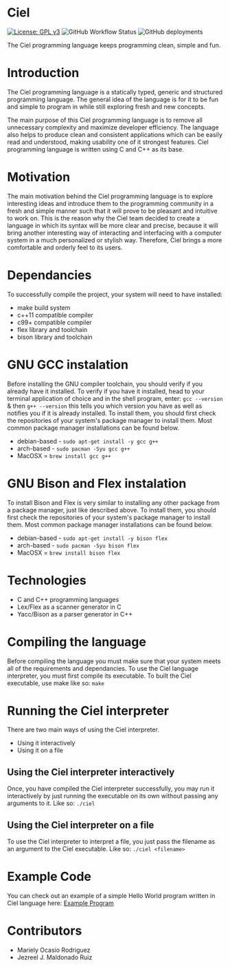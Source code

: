 # Ciel
[![License: GPL v3](https://img.shields.io/badge/License-GPLv3-blue.svg)](https://www.gnu.org/licenses/gpl-3.0)
![GitHub Workflow Status](https://img.shields.io/github/workflow/status/Denovocto/Ciel/CI)
![GitHub deployments](https://img.shields.io/github/deployments/Denovocto/Ciel/github-pages)


The Ciel programming language keeps programming clean, simple and fun.

# Introduction
The Ciel programming language is a statically typed, generic and structured programming language. The general idea of the language is for it to be fun and simple to program in while still exploring fresh and new concepts. 

The main purpose of this Ciel programming language is to remove all unnecessary complexity and maximize developer efficiency. The language also helps to produce clean and consistent applications which can be easily read and understood, making usability one of it strongest features. Ciel programming language is written using C and C++ as its base.

# Motivation
The main motivation behind the Ciel programming language is to explore interesting ideas and introduce them to the programming community in a fresh and simple manner such that it will prove to be pleasant and intuitive to work on. This is the reason why the Ciel team decided to create a language in which its syntax will be more clear and precise, because it will bring another interesting way of interacting and interfacing with a computer system in a much personalized or stylish way. Therefore, Ciel brings a more comfortable and orderly feel to its users.

# Dependancies
To successfully compile the project, your system will need to have installed:
* make build system
* c++11 compatible compiler
* c99+ compatible compiler
* flex library and toolchain
* bison library and toolchain
# GNU GCC instalation
Before installing the GNU compiler toolchain, you should verify if you already have it installed.
To verify if you have it installed, head to your terminal application of choice and in the shell program,
enter: `gcc --version` & then `g++ --version` this tells you which version you have as well as notifies you if it is already installed.
To install them, you should first check the repositories of your system's package manager to install them. Most common package manager installations can be found below.
* debian-based - `sudo apt-get install -y gcc g++`
* arch-based - `sudo pacman -Syu gcc g++`
* MacOSX = `brew install gcc g++`
# GNU Bison and Flex instalation
To install Bison and Flex is very similar to installing any other package from a package manager, just like described above.
To install them, you should first check the repositories of your system's package manager to install them. Most common package manager installations can be found below.
* debian-based - `sudo apt-get install -y bison flex`
* arch-based - `sudo pacman -Syu bison flex`
* MacOSX = `brew install bison flex`
# Technologies 
* C and C++ programming languages
* Lex/Flex as a scanner generator in C
* Yacc/Bison as a parser generator in C++

# Compiling the language
Before compiling the language you must make sure that your system meets all of the requirements and dependancies.
To use the Ciel language interpreter, you must first compile its executable.
To built the Ciel executable, use make like so:
`make`
# Running the Ciel interpreter
There are two main ways of using the Ciel interpreter.
* Using it interactively
* Using it on a file
## Using the Ciel interpreter interactively
Once, you have compiled the Ciel interpreter successfully, you may run it interactively by just running the executable on its own without passing any arguments to it. Like so: `./ciel`
## Using the Ciel interpreter on a file
To use the Ciel interpreter to interpret a file, you just pass the filename as an argument to the Ciel executable. Like so:
`./ciel <filename>`
# Example Code
You can check out an example of a simple Hello World program written in Ciel language here: 
[Example Program](https://github.com/Denovocto/Ciel/blob/master/example.cl)

# Contributors
* Mariely Ocasio Rodriguez
* Jezreel J. Maldonado Ruiz
